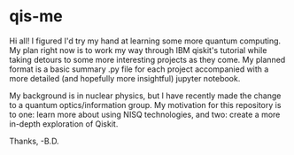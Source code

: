 # qis-me
Hi all! I figured I'd try my hand at learning some more quantum computing. My plan right now is to work my way through IBM qiskit's tutorial while taking detours to some more interesting projects as they come. My planned format is a basic summary .py file for each project accompanied with a more detailed (and hopefully more insightful) jupyter notebook.

My background is in nuclear physics, but I have recently made the change to a quantum optics/information group. My motivation for this repository is to one: learn more about using NISQ technologies, and two: create a more in-depth exploration of Qiskit.

Thanks,
-B.D.
